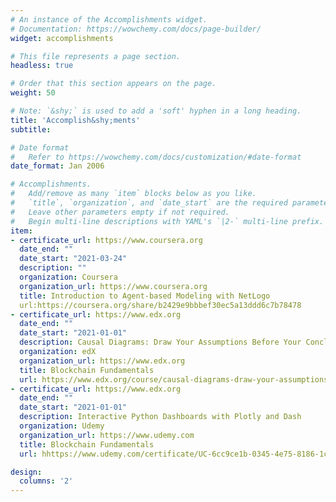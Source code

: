 ```yaml
---
# An instance of the Accomplishments widget.
# Documentation: https://wowchemy.com/docs/page-builder/
widget: accomplishments

# This file represents a page section.
headless: true

# Order that this section appears on the page.
weight: 50

# Note: `&shy;` is used to add a 'soft' hyphen in a long heading.
title: 'Accomplish&shy;ments'
subtitle:

# Date format
#   Refer to https://wowchemy.com/docs/customization/#date-format
date_format: Jan 2006

# Accomplishments.
#   Add/remove as many `item` blocks below as you like.
#   `title`, `organization`, and `date_start` are the required parameters.
#   Leave other parameters empty if not required.
#   Begin multi-line descriptions with YAML's `|2-` multi-line prefix.
item:
- certificate_url: https://www.coursera.org
  date_end: ""
  date_start: "2021-03-24"
  description: ""
  organization: Coursera
  organization_url: https://www.coursera.org
  title: Introduction to Agent-based Modeling with NetLogo
  url:https://coursera.org/share/b2429e9bbbef30ec5a13ddd6c7b78478
- certificate_url: https://www.edx.org
  date_end: ""
  date_start: "2021-01-01"
  description: Causal Diagrams: Draw Your Assumptions Before Your Conclusions
  organization: edX
  organization_url: https://www.edx.org
  title: Blockchain Fundamentals
  url: https://www.edx.org/course/causal-diagrams-draw-your-assumptions-before-your
- certificate_url: https://www.edx.org
  date_end: ""
  date_start: "2021-01-01"
  description: Interactive Python Dashboards with Plotly and Dash
  organization: Udemy
  organization_url: https://www.udemy.com
  title: Blockchain Fundamentals
  url: hhttps://www.udemy.com/certificate/UC-6cc9ce1b-0345-4e75-8186-1c08b517e16b/

design:
  columns: '2' 
---
```

